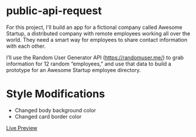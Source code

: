 # public-api-request

For this project, I'll build an app for a fictional company called Awesome Startup, a distributed company with remote employees working all over the world.
They need a smart way for employees to share contact information with each other.

I’ll use the Random User Generator API (https://randomuser.me/) to grab information for 12 random “employees,” and use that data to build a prototype
for an Awesome Startup employee directory.

# Style Modifications
* Changed body background color
* Changed card border color

[Live Preview](https://getoarm.github.io/public-api-request/)
